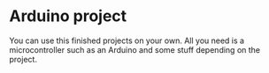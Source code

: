 # Arduino project
You can use this finished projects on your own. All you need is a microcontroller such as an Arduino and some stuff depending on the project.
